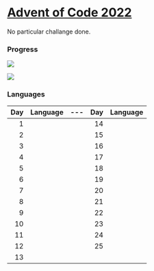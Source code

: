 # [Advent of Code 2022](https://adventofcode.com/2022/about)
No particular challange done.

### Progress
![](https://img.shields.io/badge/days%20completed%20📅-0-blue)

![](https://img.shields.io/badge/stars%20⭐-0-yellow)

### Languages

| Day | Language | --- | Day | Language |
|----:|:--------:|:---:|----:|:--------:|
|1|||14||
|2|||15||
|3|||16||
|4|||17||
|5|||18||
|6|||19||
|7|||20||
|8|||21||
|9|||22||
|10|||23||
|11|||24||
|12|||25||
|13||
